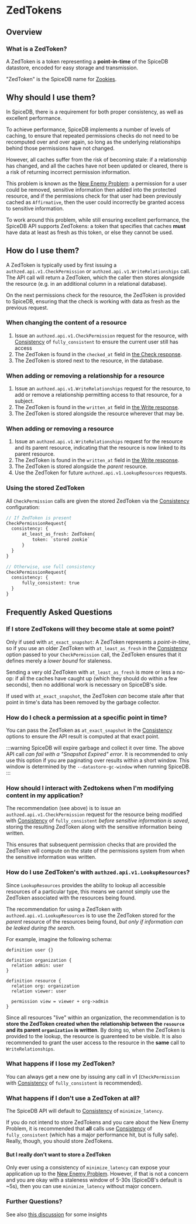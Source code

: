 # ZedTokens

## Overview

### What is a ZedToken?

A ZedToken is a token representing a **point-in-time** of the SpiceDB datastore, encoded for easy storage and transmission.

"ZedToken" is the SpiceDB name for [Zookies].

[zookies]: https://zanzibar.tech/2Dv_Aat_2Q:0.Py6NWBPg8:2U

## Why should I use them?

In SpiceDB, there is a requirement for both proper consistency, as well as excellent performance.

To achieve performance, SpiceDB implements a number of levels of caching, to ensure that repeated permissions checks do not need to be recomputed over and over again, so long as the underlying relationships behind those permissions have not changed.

However, all caches suffer from the risk of becoming stale: if a relationship has changed, and all the caches have not been updated or cleared, there is a risk of returning incorrect permission information.

This problem is known as the [New Enemy Problem]: a permission for a user could be removed, sensitive information then added into the protected resource, and if the permissions check for that user had been previously cached as `Affirmative`, then the user could incorrectly be granted access to sensitive information.

To work around this problem, while still ensuring excellent performance, the SpiceDB API supports ZedTokens: a token that specifies that caches **must** have data at least as fresh as this token, or else they cannot be used.

[new enemy problem]: glossary.md#new-enemy-problem

## How do I use them?

A ZedToken is typically used by first issuing a `authzed.api.v1.CheckPermission` or `authzed.api.v1.WriteRelationships` call.
The API call will return a ZedToken, which the caller then stores alongside the resource (e.g. in an additional column in a relational database).

On the next permissions check for the resource, the ZedToken is provided to SpiceDB, ensuring that the check is working with data as fresh as the previous request.

### When changing the content of a resource

1. Issue an `authzed.api.v1.CheckPermission` request for the resource, with [Consistency] of `fully_consistent` to ensure the current user still has access
2. The ZedToken is found in the `checked_at` field in [the Check response].
3. The ZedToken is stored next to the resource, in the database.

### When adding or removing a relationship for a resource

1. Issue an `authzed.api.v1.WriteRelationships` request for the resource, to add or remove a relationship permitting access to that resource, for a subject.
2. The ZedToken is found in the `written_at` field in [the Write response].
3. The ZedToken is stored alongside the resource wherever that may be.

### When adding or removing a resource

1. Issue an `authzed.api.v1.WriteRelationships` request for the resource and its parent resource, indicating that the resource is now linked to its parent resource.
2. The ZedToken is found in the `written_at` field in [the Write response].
3. The ZedToken is stored alongside the _parent_ resource.
4. Use the ZedToken for future `authzed.api.v1.LookupResources` requests.

### Using the stored ZedToken

All `CheckPermission` calls are given the stored ZedToken via the [Consistency] configuration:

```proto
// If ZedToken is present
CheckPermissionRequest{
  consistency: {
      at_least_as_fresh: ZedToken{
          token: `stored zookie`
      }
  }
}

// Otherwise, use full consistency
CheckPermissionRequest{
  consistency: {
      fully_consistent: true
  }
}
```

[the check response]: https://buf.build/authzed/api/docs/main:authzed.api.v1#authzed.api.v1.CheckPermissionResponse
[the write response]: https://buf.build/authzed/api/docs/main:authzed.api.v1#authzed.api.v1.WriteRelationshipsResponse
[v1 api]: https://buf.build/authzed/api/tree/main/authzed/api/v1
[consistency]: api-consistency.md

## Frequently Asked Questions

### If I store ZedTokens will they become stale at some point?

Only if used with `at_exact_snapshot`: A ZedToken represents a _point-in-time_, so if you use an older ZedToken with `at_least_as_fresh` in the [Consistency] option passed to your `CheckPermission` call, the ZedToken ensures that it defines merely a _lower bound_ for staleness.

Sending a very old ZedToken with `at_least_as_fresh` is more or less a no-op: if all the caches have caught up (which they should do within a few seconds), then no additional work is necessary on SpiceDB's side.

If used with `at_exact_snapshot`, the ZedToken _can_ become stale after that point in time's data has been removed by the garbage collector.

### How do I check a permission at a specific point in time?

You can pass the ZedToken as `at_exact_snapshot` in the [Consistency] options to ensure the API result is computed at that exact point.

:::warning
SpiceDB will expire garbage and collect it over time.
The above API call _can fail with a "Snapshot Expired" error_.
It is recommended to only use this option if you are paginating over results within a short window.
This window is determined by the `--datastore-gc-window` when running SpiceDB.
:::

### How should I interact with Zedtokens when I'm modifying content in my application?

The recommendation (see above) is to issue an `authzed.api.v1.CheckPermission` request for the resource being modified with [Consistency] of `fully_consistent` _before sensitive information is saved_, storing the resulting ZedToken along with the sensitive information being written.

This ensures that subsequent permission checks that are provided the ZedToken will compute on the state of the permissions system from when the sensitive information was written.

### How do I use ZedToken's with `authzed.api.v1.LookupResources`?

Since `LookupResources` provides the ability to lookup all accessible resources of a particular type, this means we cannot simply use the ZedToken associated with the resources being found.

The recommendation for using a ZedToken with `authzed.api.v1.LookupResources` is to use the ZedToken stored for the _parent_ resource of the resources being found, _but only if information can be leaked during the search_.

For example, imagine the following schema:

```zed
definition user {}

definition organization {
  relation admin: user
}

definition resource {
  relation org: organization
  relation viewer: user

  permission view = viewer + org->admin
}
```

Since all resources "live" within an organization, the recommendation is to **store the ZedToken created when the relationship between the `resource` and its parent `organization` is written**.
By doing so, when the ZedToken is provided to the lookup, the resource is guarenteed to be visible.
It is also recommended to grant the user access to the resource in the **same** call to `WriteRelationships`.

### What happens if I lose my ZedToken?

You can always get a new one by issuing any call in v1 (`CheckPermission` with [Consistency] of `fully_consistent` is recommended).

### What happens if I don't use a ZedToken at all?

The SpiceDB API will default to [Consistency] of `minimize_latency`.

If you do not intend to store ZedTokens and you care about the New Enemy Problem, it is recommended that **all** calls use [Consistency] of `fully_consistent` (which has a major performance hit, but is fully safe). Really, though, you should store ZedTokens.

#### But I really don't want to store a ZedToken

Only ever using a consistency of `minimize_latency` can expose your application up to the [New Enemy Problem]. However, if that is not a concern and you are okay with a staleness window of 5-30s (SpiceDB's default is ~5s), then you can use `minimize_latency` without major concern.

### Further Questions?

See also [this discussion] for some insights

[this discussion]: https://github.com/authzed/spicedb/issues/1117
